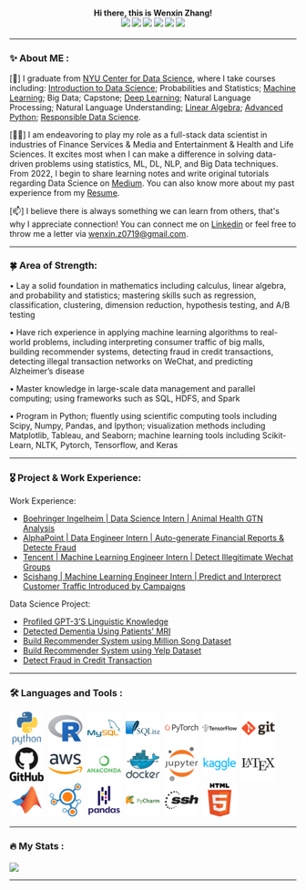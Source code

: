 <h4>   
  
<!-- ### <img src="https://media.giphy.com/media/hvRJCLFzcasrR4ia7z/giphy.gif" width="50"/>  -->
<div id="header" align="center"> Hi there, this is Wenxin Zhang! 
  
  <div id="header" align="center">
    <img src="https://media.giphy.com/media/QKUTD5lAgpgrSHpbMB/giphy.gif" width="150"/>
    <img src="https://media.giphy.com/media/QKUTD5lAgpgrSHpbMB/giphy.gif" width="150"/>
    <img src="https://media.giphy.com/media/QKUTD5lAgpgrSHpbMB/giphy.gif" width="150"/>
    <img src="https://media.giphy.com/media/QKUTD5lAgpgrSHpbMB/giphy.gif" width="150"/>
    <img src="https://media.giphy.com/media/QKUTD5lAgpgrSHpbMB/giphy.gif" width="150"/>
    <img src="https://media.giphy.com/media/QKUTD5lAgpgrSHpbMB/giphy.gif" width="150"/> 
</h4>

  ---
  
### :sparkles: About ME :

[:purple_heart:] I graduate from [NYU Center for Data Science](https://cds.nyu.edu/), where I take courses including: [Introduction to Data Science](https://github.com/briandalessandro/DataScienceCourse/tree/master/ipython); Probabilities and Statistics; [Machine Learning](https://nyu-ds1003.github.io/spring2021/#home); Big Data; Capstone; [Deep Learning](https://bubbly-methane-e7a.notion.site/Deep-Learning-Fall-21-6dbea69b29994c4e88cd12a494e6b01f); Natural Language Processing; Natural Language Understanding; [Linear Algebra](https://leomiolane.github.io/linalg-for-ds.html); [Advanced Python](https://github.com/wendyZhang98/DS-GA-3001-Advaced-Python); [Responsible Data Science](https://dataresponsibly.github.io/rds/).
  
[:woman_student:] I am endeavoring to play my role as a full-stack data scientist in industries of Finance Services & Media and Entertainment & Health and Life Sciences. It excites most when I can make a difference in solving data-driven problems using statistics, ML, DL, NLP, and Big Data techniques. From 2022, I begin to share learning notes and write original tutorials regarding Data Science on [Medium](https://medium.com/@WenxinZhang98). You can also know more about my past experience from my [Resume](https://drive.google.com/file/d/1yhxm_sqTPqLfzv7HyEM4ob_-_SdzzMYj/view?usp=sharing).

<!-- [:honey_pot:] I evaluate work-life balance and have always been obsessed with my hobbies. I enjoy various genres of books, movies, and musics; post reviews on [DouBan](https://www.douban.com/people/wenxinz0719/?_i=5755149buzZokh). I love taking pictures and documenting memorible life moments; upload some on [IG](https://www.instagram.com/wenxin.z0719/). I read financial news every morning and sometimes summarize what I have learned from these news for better understanding on [Snowball](https://xueqiu.com/u/8737818733). -->

[:mailbox:] I believe there is always something we can learn from others, that's why I appreciate connection! You can connect me on [Linkedin](https://www.linkedin.com/in/wenxinzhang980719/) or feel free to throw me a letter via wenxin.z0719@gmail.com.

<!-- 
<div id="header" align="center">
  <img src="https://media.giphy.com/media/QKUTD5lAgpgrSHpbMB/giphy.gif" width="500"/> -->
  
<!-- </div>
<div id="badges" align="center">
  <a href="https://www.linkedin.com/in/wenxinzhang980719/">
    <img src="https://img.shields.io/badge/LinkedIn-blue?style=for-the-badge&logo=linkedin&logoColor=white" alt="LinkedIn Badge"/>
  </a>
  <a href="https://blog.csdn.net/qq_41103204">
    <img src="https://img.shields.io/badge/-Tech%20Blog-brightgreen?style=for-the-badge&logo=rss&logoColor=white" alt="instagram Badge"/>
  </a>
  <a href="https://www.instagram.com/alex_yang97/">
    <img src="https://img.shields.io/badge/Instagram-E4405F?style=for-the-badge&logo=instagram&logoColor=white" alt="instagram Badge"/>
  </a> -->

  ---
  
 ### :four_leaf_clover: Area of Strength:
• Lay a solid foundation in mathematics including calculus, linear algebra, and probability and statistics; mastering skills such as regression, classification, clustering, dimension reduction, hypothesis testing, and A/B testing
  
• Have rich experience in applying machine learning algorithms to real-world problems, including interpreting consumer traffic of big malls, building recommender systems, detecting fraud in credit transactions, detecting illegal transaction networks on WeChat, and predicting Alzheimer’s disease
  
• Master knowledge in large-scale data management and parallel computing; using frameworks such as SQL, HDFS, and Spark
  
• Program in Python; fluently using scientific computing tools including Scipy, Numpy, Pandas, and Ipython; visualization methods including Matplotlib, Tableau, and Seaborn; machine learning tools including Scikit-Learn, NLTK, Pytorch, Tensorflow, and Keras

   ---
  
  ### :medal_military: Project & Work Experience:
  
Work Experience: 
  - [Boehringer Ingelheim | Data Science Intern | Animal Health GTN Analysis](https://medium.com/@WenxinZhang98/ds-internship-takeaways-a5a25873cdc5)
  - [AlphaPoint | Data Engineer Intern | Auto-generate Financial Reports & Detecte Fraud](https://drive.google.com/file/d/1kO5McSQ9fEp9fyC32djIHLi-lMzM8-G5/view?usp=sharing)
  - [Tencent | Machine Learning Engineer Intern | Detect Illegitimate Wechat Groups](https://github.com/wendyZhang98/Detect-Illegitimate-Wechat-Groups)
  - [Scishang | Machine Learning Engineer Intern | Predict and Interprect Customer Traffic Introduced by Campaigns](https://github.com/wendyZhang98/Consumer-Traffic-Prediction-and-Interpretation)

  
  Data Science Project: 
  - [Profiled GPT-3’S Linguistic Knowledge](https://github.com/wendyZhang98/GPT3-Linguistic-Knowledge-Profiling)
  - [Detected Dementia Using Patients' MRI](https://drive.google.com/file/d/12BjlyC14fZeHesTK5nCIVaQI6SsIv9qp/view)
  - [Build Recommender System using Million Song Dataset](https://drive.google.com/file/d/1inUFglNZnNFasir-VtfsHSvnITyiDnLh/view)
  - [Build Recommender System using Yelp Dataset](https://github.com/Yelp-Recommender-System/FancyYelpers)
  - [Detect Fraud in Credit Transaction](https://www.kaggle.com/wenxin719)

   ---
  
### :hammer_and_wrench: Languages and Tools :

<div>
<!--   # python -->
  <img src="https://github.com/devicons/devicon/blob/master/icons/python/python-original-wordmark.svg" title="python" alt="python" width="60" height="60"/>&nbsp;
<!--   # r -->
  <img src="https://github.com/devicons/devicon/blob/master/icons/r/r-original.svg" title="r" alt="r" width="60" height="60"/>&nbsp;
<!--   # mysql -->
  <img src="https://github.com/devicons/devicon/blob/master/icons/mysql/mysql-original-wordmark.svg" title="mysql" alt="mysql" width="60" height="60"/>&nbsp;
<!--   # sqlite -->
  <img src="https://github.com/devicons/devicon/blob/master/icons/sqlite/sqlite-original-wordmark.svg" title="sqlite" alt="sqlite" width="60" height="60"/>&nbsp;
<!--   # pytorch -->
  <img src="https://github.com/devicons/devicon/blob/master/icons/pytorch/pytorch-original-wordmark.svg" title="pytorch" alt="pytorch" width="60" height="60"/>&nbsp;
<!--   # tensorflow -->
  <img src="https://github.com/devicons/devicon/blob/master/icons/tensorflow/tensorflow-line-wordmark.svg" title="tensorflow" alt="tensorflow" width="60" height="60"/>&nbsp;
<!--   # git  -->
  <img src="https://github.com/devicons/devicon/blob/master/icons/git/git-original-wordmark.svg" title="git" alt="git" width="60" height="60"/>&nbsp;
<!--   # github -->
  <img src="https://github.com/devicons/devicon/blob/master/icons/github/github-original-wordmark.svg" title="github" alt="github" width="60" height="60"/>&nbsp;
<!--   # aws -->
  <img src="https://github.com/devicons/devicon/blob/master/icons/amazonwebservices/amazonwebservices-original-wordmark.svg" title="aws" alt="aws" width="60" height="60"/>&nbsp;
<!--   # anaconda -->
  <img src="https://github.com/devicons/devicon/blob/master/icons/anaconda/anaconda-original-wordmark.svg" title="anaconda" alt="anaconda" width="60" height="60"/>&nbsp;
<!--   # docker -->
  <img src="https://github.com/devicons/devicon/blob/master/icons/docker/docker-original-wordmark.svg" title="docker" alt="docker" width="60" height="60"/>&nbsp;
<!--   # jupyter -->
  <img src="https://github.com/devicons/devicon/blob/master/icons/jupyter/jupyter-original-wordmark.svg" title="jupyter" alt="jupyter" width="60" height="60"/>&nbsp; 
<!--   # kaggle -->
  <img src="https://github.com/devicons/devicon/blob/master/icons/kaggle/kaggle-original-wordmark.svg" title="kaggle" alt="kaggle" width="60" height="60"/>&nbsp;  
<!--   # latex -->
  <img src="https://github.com/devicons/devicon/blob/master/icons/latex/latex-original.svg" title="latex" alt="latex" width="60" height="60"/>&nbsp;  
<!--   # matlab -->
  <img src="https://github.com/devicons/devicon/blob/master/icons/matlab/matlab-original.svg" title="matlab" alt="matlab" width="60" height="60"/>&nbsp; 
<!--   # networkx -->
  <img src="https://github.com/devicons/devicon/blob/master/icons/networkx/networkx-original.svg" title="networkx" alt="networkx" width="60" height="60"/>&nbsp; 
<!--   # pandas -->
  <img src="https://github.com/devicons/devicon/blob/master/icons/pandas/pandas-original-wordmark.svg" title="pandas" alt="pandas" width="60" height="60"/>&nbsp; 
<!--   # pycharm -->
  <img src="https://github.com/devicons/devicon/blob/master/icons/pycharm/pycharm-original-wordmark.svg" title="pycharm" alt="pycharm" width="60" height="60"/>&nbsp; 
<!--   # ssh -->
  <img src="https://github.com/devicons/devicon/blob/master/icons/ssh/ssh-original-wordmark.svg" title="ssh" alt="ssh" width="60" height="60"/>&nbsp;   <!--   # html5 -->
  <img src="https://github.com/devicons/devicon/blob/master/icons/html5/html5-original-wordmark.svg" title="html" alt="html" width="60" height="60"/>&nbsp;   
</div>

---

### :fire: My Stats :

<div id="github-stat" align="left">
  <a>
    <img height="180" align="center" src="https://github-readme-stats.vercel.app/api?username=wendyZhang98&count_private=true&show_icons=true&theme=radical" />
  </a>
<!--   <a>
    <img height="180"  align="center" src="https://github-readme-stats.vercel.app/api/top-langs/?username=wendyZhang98&layout=compact&theme=radical" />
  </a> -->
  
</div>  
  
 ---

</div>
<div id="profile-views" align="center">
  <img src="https://komarev.com/ghpvc/?username=wendyZhang98&style=flat-square&color=blue" alt=""/>
</div>

